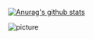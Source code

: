 [![Anurag's github stats](https://github-readme-stats.vercel.app/api?username=silencecorner&show_icons=true&theme=cobalt)](https://github.com/anuraghazra/github-readme-stats)


![picture](https://raw.githubusercontent.com/saadeghi/saadeghi/master/dino.gif)
